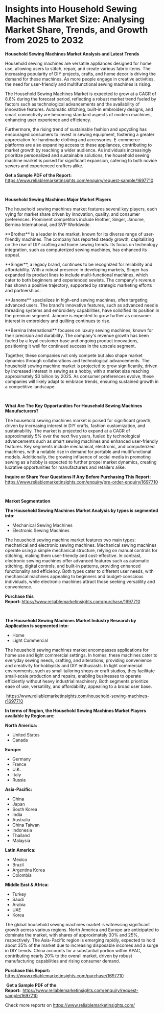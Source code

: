 <p><h1>Insights into Household Sewing Machines Market Size: Analysing Market Share, Trends, and Growth from 2025 to 2032</h1></p><p><strong>Household Sewing Machines Market Analysis and Latest Trends</strong></p>
<p><p>Household sewing machines are versatile appliances designed for home use, allowing users to stitch, repair, and create various fabric items. The increasing popularity of DIY projects, crafts, and home decor is driving the demand for these machines. As more people engage in creative activities, the need for user-friendly and multifunctional sewing machines is rising.</p><p>The Household Sewing Machines Market is expected to grow at a CAGR of 8.6% during the forecast period, reflecting a robust market trend fueled by factors such as technological advancements and the availability of innovative features. Automatic stitching, built-in embroidery designs, and smart connectivity are becoming standard aspects of modern machines, enhancing user experience and efficiency.</p><p>Furthermore, the rising trend of sustainable fashion and upcycling has encouraged consumers to invest in sewing equipment, fostering a greater appreciation for handmade clothing and accessories. E-commerce platforms are also expanding access to these appliances, contributing to market growth by reaching a wider audience. As individuals increasingly prioritize personalized and sustainable solutions, the household sewing machine market is poised for significant expansion, catering to both novice sewers and experienced crafters alike.</p></p>
<p><strong>Get a Sample PDF of the Report:&nbsp;</strong> <a href="https://www.reliablemarketinsights.com/enquiry/request-sample/1697710?utm_campaign=2199&utm_medium=2&utm_source=Github&utm_content=ia&utm_term=24032025&utm_id=household-sewing-machines">https://www.reliablemarketinsights.com/enquiry/request-sample/1697710</a></p>
<p>&nbsp;</p>
<p><strong>Household Sewing Machines Major Market Players</strong></p>
<p><p>The household sewing machines market features several key players, each vying for market share driven by innovation, quality, and consumer preferences. Prominent competitors include Brother, Singer, Janome, Bernina International, and SVP Worldwide. </p><p>**Brother** is a leader in the market, known for its diverse range of user-friendly machines. The company has reported steady growth, capitalizing on the rise of DIY crafting and home sewing trends. Its focus on technology integration, such as computerized sewing machines, has enhanced its appeal.</p><p>**Singer**, a legacy brand, continues to be recognized for reliability and affordability. With a robust presence in developing markets, Singer has expanded its product lines to include multi-functional machines, which cater to both beginners and experienced sewists. The company's revenue has shown a positive trajectory, supported by strategic marketing efforts and partnerships.</p><p>**Janome** specializes in high-end sewing machines, often targeting advanced users. The brand's innovative features, such as advanced needle threading systems and embroidery capabilities, have solidified its position in the premium segment. Janome is expected to grow further as consumer interest in embroidery and quilting continues to rise.</p><p>**Bernina International** focuses on luxury sewing machines, known for their precision and durability. The company's revenue growth has been fueled by a loyal customer base and ongoing product innovations, positioning it well for continued success in the upscale segment.</p><p>Together, these companies not only compete but also shape market dynamics through collaborations and technological advancements. The household sewing machine market is projected to grow significantly, driven by increased interest in sewing as a hobby, with a market size reaching approximately $3 billion by 2025. As consumer preferences evolve, these companies will likely adapt to embrace trends, ensuring sustained growth in a competitive landscape.</p></p>
<p>&nbsp;</p>
<p><strong>What Are The Key Opportunities For Household Sewing Machines Manufacturers?</strong></p>
<p><p>The household sewing machines market is poised for significant growth, driven by increasing interest in DIY crafts, fashion customization, and sustainability. The market is projected to expand at a CAGR of approximately 5% over the next five years, fueled by technological advancements such as smart sewing machines and enhanced user-friendly features. Key segments include mechanical, electronic, and computerized machines, with a notable rise in demand for portable and multifunctional models. Additionally, the growing influence of social media in promoting sewing as a hobby is expected to further propel market dynamics, creating lucrative opportunities for manufacturers and retailers alike.</p></p>
<p><strong>Inquire or Share Your Questions If Any Before Purchasing This Report:</strong> <a href="https://www.reliablemarketinsights.com/enquiry/pre-order-enquiry/1697710?utm_campaign=2199&utm_medium=2&utm_source=Github&utm_content=ia&utm_term=24032025&utm_id=household-sewing-machines">https://www.reliablemarketinsights.com/enquiry/pre-order-enquiry/1697710</a></p>
<p>&nbsp;</p>
<p><strong>Market Segmentation</strong></p>
<p><strong>The Household Sewing Machines Market Analysis by types is segmented into:</strong></p>
<p><ul><li>Mechanical Sewing Machines</li><li>Electronic Sewing Machines</li></ul></p>
<p><p>The household sewing machine market features two main types: mechanical and electronic sewing machines. Mechanical sewing machines operate using a simple mechanical structure, relying on manual controls for stitching, making them user-friendly and cost-effective. In contrast, electronic sewing machines offer advanced features such as automatic stitching, digital controls, and built-in patterns, providing enhanced functionality and efficiency. Both types cater to different user needs, with mechanical machines appealing to beginners and budget-conscious individuals, while electronic machines attract those seeking versatility and convenience.</p></p>
<p><strong>Purchase this Report:&nbsp;</strong><a href="https://www.reliablemarketinsights.com/purchase/1697710?utm_campaign=2199&utm_medium=2&utm_source=Github&utm_content=ia&utm_term=24032025&utm_id=household-sewing-machines">https://www.reliablemarketinsights.com/purchase/1697710</a></p>
<p>&nbsp;</p>
<p><strong>The Household Sewing Machines Market Industry Research by Application is segmented into:</strong></p>
<p><ul><li>Home</li><li>Light Commercial</li></ul></p>
<p><p>The household sewing machines market encompasses applications for home use and light commercial settings. In homes, these machines cater to everyday sewing needs, crafting, and alterations, providing convenience and creativity for hobbyists and DIY enthusiasts. In light commercial environments, such as small tailoring shops or craft studios, they facilitate small-scale production and repairs, enabling businesses to operate efficiently without heavy industrial machinery. Both segments prioritize ease of use, versatility, and affordability, appealing to a broad user base.</p></p>
<p><a href="https://www.reliablemarketinsights.com/household-sewing-machines-r1697710?utm_campaign=2199&utm_medium=2&utm_source=Github&utm_content=ia&utm_term=24032025&utm_id=household-sewing-machines">&nbsp;https://www.reliablemarketinsights.com/household-sewing-machines-r1697710</a></p>
<p><strong>In terms of Region, the Household Sewing Machines Market Players available by Region are:</strong></p>
<p>
    <p> <strong> North America: </strong>
        <ul>
            <li>United States</li>
            <li>Canada</li>
        </ul>
        </p> 
    <p> <strong> Europe: </strong>
        <ul>
            <li>Germany</li>
            <li>France</li>
            <li>U.K.</li>
            <li>Italy</li>
            <li>Russia</li>
        </ul>
        </p> 
    <p> <strong> Asia-Pacific: </strong>
        <ul>
            <li>China</li>
            <li>Japan</li>
            <li>South Korea</li>
            <li>India</li>
            <li>Australia</li>
            <li>China Taiwan</li>
            <li>Indonesia</li>
            <li>Thailand</li>
            <li>Malaysia</li>
        </ul>
        </p> 
    <p> <strong> Latin America: </strong>
        <ul>
            <li>Mexico</li>
            <li>Brazil</li>
            <li>Argentina Korea</li>
            <li>Colombia</li>
        </ul>
        </p> 
    <p> <strong> Middle East & Africa: </strong>
        <ul>
            <li>Turkey</li>
            <li>Saudi</li>
            <li>Arabia</li>
            <li>UAE</li>
            <li>Korea</li>
        </ul>
    </p>
    </p>
<p><p>The global household sewing machines market is witnessing significant growth across various regions. North America and Europe are anticipated to dominate the market, with shares of approximately 30% and 25%, respectively. The Asia-Pacific region is emerging rapidly, expected to hold about 35% of the market due to increasing disposable incomes and a surge in DIY trends. China accounts for a substantial portion within APAC, contributing nearly 20% to the overall market, driven by robust manufacturing capabilities and rising consumer demand.</p></p>
<p><strong>Purchase this Report: </strong><a href="https://www.reliablemarketinsights.com/purchase/1697710?utm_campaign=2199&utm_medium=2&utm_source=Github&utm_content=ia&utm_term=24032025&utm_id=household-sewing-machines">https://www.reliablemarketinsights.com/purchase/1697710</a></p>
<p>&nbsp;<strong>Get a Sample PDF of the Report:&nbsp;&nbsp;</strong><a href="https://www.reliablemarketinsights.com/enquiry/request-sample/1697710?utm_campaign=2199&utm_medium=2&utm_source=Github&utm_content=ia&utm_term=24032025&utm_id=household-sewing-machines">https://www.reliablemarketinsights.com/enquiry/request-sample/1697710</a></p>
<p><strong></strong></p>
<p>Check more reports on <a href="https://www.reliablemarketinsights.com/?utm_campaign=2199&utm_medium=2&utm_source=Github&utm_content=ia&utm_term=24032025&utm_id=household-sewing-machines">https://www.reliablemarketinsights.com/</a></p>
